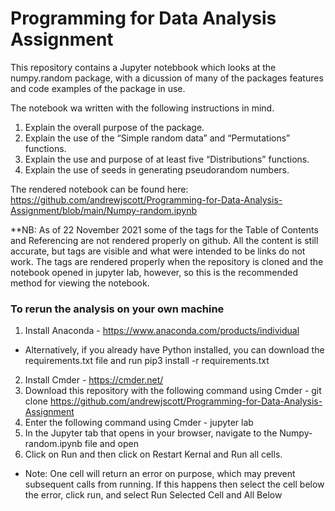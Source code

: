 # Programming for Data Analysis Assignment

This repository contains a Jupyter notebbook which looks at the numpy.random package, with a dicussion of many of the packages features and code examples of the package in use.

The notebook wa written with the following instructions in mind.
1. Explain the overall purpose of the package.
2. Explain the use of the “Simple random data” and “Permutations” functions.
3. Explain the use and purpose of at least five “Distributions” functions.
4. Explain the use of seeds in generating pseudorandom numbers.

The rendered notebook can be found here: https://github.com/andrewjscott/Programming-for-Data-Analysis-Assignment/blob/main/Numpy-random.ipynb

**NB: As of 22 November 2021 some of the tags for the Table of Contents and Referencing are not rendered properly on github. All the content is still accurate, but tags are visible and
what were intended to be links do not work. The tags are rendered properly when the repository is cloned and the notebook opened in jupyter lab, however, so this is the recommended method for viewing the notebook.

### To rerun the analysis on your own machine
1. Install Anaconda - https://www.anaconda.com/products/individual
  - Alternatively, if you already have Python installed, you can download the requirements.txt file and run pip3 install -r requirements.txt
2. Install Cmder - https://cmder.net/
3. Download this repository with the following command using Cmder - git clone https://github.com/andrewjscott/Programming-for-Data-Analysis-Assignment
4. Enter the following command using Cmder - jupyter lab
5. In the Jupyter tab that opens in your browser, navigate to the Numpy-random.ipynb file and open 
6. Click on Run and then click on Restart Kernal and Run all cells.
  - Note: One cell will return an error on purpose, which may prevent subsequent calls from running. If this happens then select the cell below the error, click run, and 
    select Run Selected Cell and All Below
